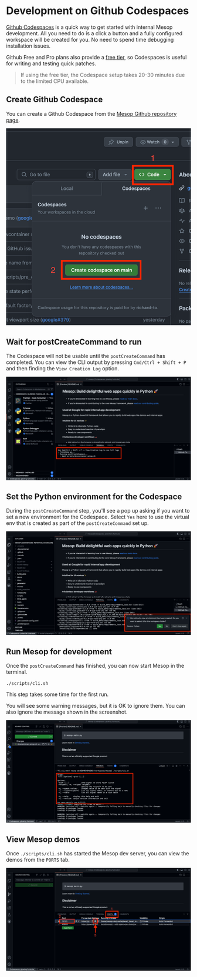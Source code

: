 # Development on Github Codespaces

[Github Codespaces](https://github.com/features/codespaces) is a quick way to get
started with internal Mesop development. All you need to do is a click a button and a
fully configured workspace will be created for you. No need to spend time debugging
installation issues.

Github Free and Pro plans also provide a [free tier](https://github.com/features/codespaces),
so Codespaces is useful for writing and testing quick patches.

> If using the free tier, the Codespace setup takes 20-30 minutes due to the limited
CPU available.

## Create Github Codespace

You can create a Github Codespace from the [Mesop Github repository page](https://github.com/mesop-dev/mesop).

![Create Github Codespace](../assets/codespaces/create.png)

## Wait for postCreateCommand to run

The Codespace will not be usable until the `postCreateCommand` has completed. You can
view the CLI output by pressing `Cmd/Ctrl + Shift + P` and then finding the `View
Creation Log` option.

![Create Github Codespace](../assets/codespaces/post-create-command.png)

## Set the Python environment for the Codespace

During the `postCreateCommand` step, you'll see a pop up asking if you want to set a new
environment for the Codespace. Select `Yes` here to use the virtual env that is created
as part of the `postCreateCommand` set up.

![Set Python environment](../assets/codespaces/set-env.png)

## Run Mesop for development

Once the `postCreateCommand` has finished, you can now start Mesop in the terminal.

```
./scripts/cli.sh
```

This step takes some time for the first run.

You will see some warning messages, but it is OK to ignore them. You can also ignore the
message shown in the screenshot.

![CLI message to ignore](../assets/codespaces/ignore-error-cli.png)


## View Mesop demos

Once `./scripts/cli.sh` has started the Mesop dev server, you can view the demos from
the `PORTS` tab.

![View Mesop demos from PORTS panel](../assets/codespaces/view-mesop.png)
